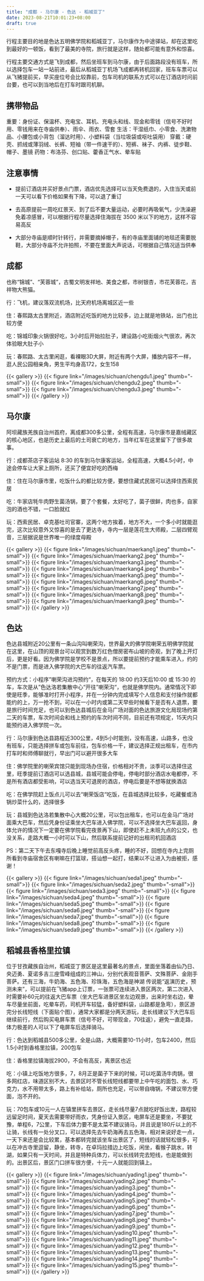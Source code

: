 ```yaml
---
title: "成都 - 马尔康 - 色达 - 稻城亚丁"
date: 2023-08-21T10:01:23+08:00
draft: true
---
```


行程主要目的地是色达五明佛学院和稻城亚丁，马尔康作为中途驿站，却在这里吃到最好的一顿饭，看到了最美的寺院，旅行就是这样，随处都可能有意外和惊喜。

行程主要交通方式是飞到成都，然后坐班车到马尔康，由于后面路段没有班车，所以选择包车一站一站前进，最后从稻城亚丁机场飞成都再转机回家，班车车票可以从飞猪提前买，早买座位号会比较靠前，包车司机的联系方式可以在订酒店时问前台要，也可以到当地后在打车时跟司机聊。

## 携带物品
重要：身份证、保温杯、充电宝、耳机、充电头和线、现金和零钱（信号不好时用、零钱用来在寺庙供奉）、雨伞、雨衣、雪套
生活：干湿纸巾、小零食、洗漱物品、小腰包或小背包（溜达时用）、小塑料袋（当垃圾袋或呕吐袋用）
穿戴：硬壳、抓绒或薄羽绒、长裤、短袖（带一件速干的）、短裤、袜子、内裤、徒步鞋、帽子、墨镜
药物：布洛芬、创口贴、藿香正气水、晕车贴

## 注意事情
- 提前订酒店并买好景点门票，酒店优先选择可以当天免费退的，入住当天或前一天可以看下价格如果有下降，可以退了重订

- 去高原提前一周吃红景天、到了后不要大量运动，必要时再吸氧气，少洗澡避免着凉感冒，可以根据行程尽量选择住海拔在 3500 米以下的地方，这样不容易高反

- 大部分寺庙是顺时针转行，并需要摘掉帽子，有的寺庙里面铺的地毯还需要脱鞋，大部分寺庙不允许拍照，不要在里面大声说话，可根据自己情况适当供奉

## 成都
也称“锦城”、“芙蓉城”，古蜀文明发祥地、美食之都，市树银杏，市花芙蓉花，吉祥物大熊猫。

行：飞机，建议落双流机场，比天府机场离城区近一些

住：春熙路太古里附近，酒店附近吃饭的地方比较多，边上就是地铁站，出门也比较方便

吃：锦城印象火锅很好吃，3小时后开始拉肚子，建设路小吃街烟火气很浓，再次体验眼大肚子小

玩：春熙路、太古里闲逛，看裸眼3D大屏，附近有两个大屏，播放内容不一样，逛人民公园相亲角，男生平均身高172，女生158

{{< gallery >}}
  {{< figure link="/images/sichuan/chengdu1.jpeg" thumb="-small">}}
  {{< figure link="/images/sichuan/chengdu2.jpeg" thumb="-small">}}
  {{< figure link="/images/sichuan/chengdu3.jpeg" thumb="-small">}}
{{< /gallery >}}

## 马尔康
阿坝藏族羌族自治州首府，离成都300多公里，全程有高速，马尔康市是嘉绒藏区的核心地区，也是历史上最后的土司衰亡的地方，当年红军在这里留下了很多故事。

行：成都茶店子客运站 8:30 的车到马尔康客运站，全程高速，大概4.5小时，中途会停车让大家上厕所，还买了便宜好吃的西梅

住：住在马尔康市里，吃饭什么的都比较方便，要想住藏式民居可以选择住西索民居

吃：牛家店牦牛肉野生菌汤锅，要了个套餐，太好吃了，菌子很鲜，肉也多，自家泡的酒也不错，一口脸就红

玩：西索民居、卓克基吐司官寨，这两个地方挨着，地方不大，一个多小时就能逛完，这次比较意外又惊喜的是去了更达寺，寺内一层是莲花生大师殿，二层四臂观音，三层据说是世界唯一的绿度母殿

{{< gallery >}}
  {{< figure link="/images/sichuan/maerkang1.jpeg" thumb="-small">}}
  {{< figure link="/images/sichuan/maerkang2.jpeg" thumb="-small">}}
  {{< figure link="/images/sichuan/maerkang3.jpeg" thumb="-small">}}
  {{< figure link="/images/sichuan/maerkang4.jpeg" thumb="-small">}}
  {{< figure link="/images/sichuan/maerkang5.jpeg" thumb="-small">}}
  {{< figure link="/images/sichuan/maerkang6.jpeg" thumb="-small">}}
  {{< figure link="/images/sichuan/maerkang7.jpeg" thumb="-small">}}
  {{< figure link="/images/sichuan/maerkang8.jpeg" thumb="-small">}}
  {{< figure link="/images/sichuan/maerkang9.jpeg" thumb="-small">}}
{{< /gallery >}}

## 色达

色达县城附近20公里有一条山沟叫喇荣沟，世界最大的佛学院喇荣五明佛学院就在这里，在山顶的观景台可以观赏到数万红色僧房密布山坡的奇观，到了晚上开灯后，更是好看。因为佛学院是学校不是景点，所以要提前预约才能乘车进入，约的不是门票，而是进入佛学院的大巴车的往返汽车票。

预约方式：小程序”喇荣沟进沟预约“，在每天的 18:00 约3天后10:00 或 15:30 的车，车次是从”色达洛若集散中心“开往”喇荣沟“，也就是佛学院内。通常情况下即使是旺季，能够准时打开小程序，并在一分钟内完成填写个人信息和支付操作就都能约的上，万一抢不到，可以在一小时内或第二天早些时候看下是否有人退票，要是旅行时间充足，也可以到色达县城后在金马广场对面的色达旅游文化局现场约第二天的车票，车次时间会和线上预约的车次时间不同，目前还有项规定，15天内只能预约进入佛学院一次。

行：马尔康到色达县路程近300公里，4到5小时能到，没有高速，山路多，也没有班车，只能选择拼车或包车前往，包车价格一千，建议选择正规出租车，在市内打车时和师傅聊就行，早出门可以避开很多大车

住：佛学院里的喇荣宾馆只能到现场办住宿，价格相对不贵，淡季可以选择住这里，旺季提前订酒店可以选县城，县城可能会停电，停电时部分酒店水电都停，不是所有酒店都受影响，可以选当天可退房的酒店，停电后要是不想等就换酒店

吃：在佛学院赶上饭点儿可以去“喇荣饭店“吃饭，在县城选择比较多，吃藏餐或汤锅炒菜什么的，选择很多

玩：县城到色达洛若集散中心大概20公里，可以包出租车，也可以在金马广场对面乘大巴车，然后凭身份证乘坐大巴车进入佛学院，可以不选择坐大巴车返回，身体允许的情况下一定要在佛学院看完夜景再下山，即使赶不上未班九点的公交，也没关系，走路大概一小时可以下山，然后联系提前记好的出租司机回酒店

PS：第二天下午去东嘎寺后晚上睡觉前高反头疼，睡的不好，回想在寺内上完厕所看到寺庙宿舍区有喇嘛在打篮球，搭讪想一起打，结果以不让进入为由被拒，感谢！

{{< gallery >}}
  {{< figure link="/images/sichuan/seda1.jpeg" thumb="-small">}}
  {{< figure link="/images/sichuan/seda2.jpeg" thumb="-small">}}
  {{< figure link="/images/sichuan/seda3.jpeg" thumb="-small">}}
  {{< figure link="/images/sichuan/seda4.jpeg" thumb="-small">}}
  {{< figure link="/images/sichuan/seda5.jpeg" thumb="-small">}}
  {{< figure link="/images/sichuan/seda6.jpeg" thumb="-small">}}
  {{< figure link="/images/sichuan/seda7.jpeg" thumb="-small">}}
  {{< figure link="/images/sichuan/seda8.jpeg" thumb="-small">}}
  {{< figure link="/images/sichuan/seda9.jpeg" thumb="-small">}}
{{< /gallery >}}

## 稻城县香格里拉镇

位于甘孜藏族自治州，稻城亚丁景区是这里最著名的景点，里面坐落着由仙乃日、央迈勇、夏诺多吉三座雪峰组成的三神山，分别代表观音菩萨、文殊菩萨、金刚手菩萨。还有三海，牛奶海、五色海、珍珠海，五色海是神湖 传说能“返演历史，预测未来”，可以提前在飞猪app上订票，一张票可连续进入景区两次，第二次进入时需要补60元的往返大巴车票（坐大巴车进景区坐左边观景，出来时坐右边，晕车尽量坐前面，吃晕车药，司机开车较猛，备好塑料袋，山路都是急弯），景区游完分长线短线（下面贴个图），通常大家都是分两天游玩，走长线建议下大巴车后继续前行，然后购买电屏车票（信号不好，可带现金，70往返），避免一直走路，体力极差的人可以下了电屏车后选择骑马。

行：色达到稻城县500多公里，全是山路，大概需要10-11小时，包车2400，然后1.5小时到香格里拉镇，200包车

住：香格里拉镇海拔2900，不会有高反，离景区也近

吃：小镇上吃饭地方很多，7，8月正是菌子下来的时候，可以吃菌汤牛肉锅，很多网红店，味道区别不大，去景区时不管长线短线都要带上中午吃的面包、水、巧克力，水不用带太多，路上有补给站，厕所也充足，可以带自嗨锅，不建议带方便面，泡不开的。

玩：70包车或10元一人在镇里拼车去景区，走长线尽量7点就吃好饭出发，路程较远留足时间，夏天去需要带好雨衣，凭身份证入景区，电屏车还是要坐，不要犹豫，单程6，7公里，下车后体力要不是太菜不建议骑马，并且说是180斤以上的不让骑，长线有一处分叉口，可以选择先去牛奶海再去五色海，相对来说好走一点，一天下来还是会比较累，基本都转完就该坐车出景区了，短线的话就轻松很多，可以在冲古寺里逗留，静坐，转寺，在卓玛拉措边上吃饭，闲坐，看猴子跳水，转湖，如果只有一天时间，并且是特种兵体力，可以长线转完去短线，也是能做到的。出景区后，景区门口拼车很方便，十元一人就能回到镇上。

{{< gallery >}}
  {{< figure link="/images/sichuan/yading1.jpeg" thumb="-small">}}
  {{< figure link="/images/sichuan/yading2.jpeg" thumb="-small">}}
  {{< figure link="/images/sichuan/yading3.jpeg" thumb="-small">}}
  {{< figure link="/images/sichuan/yading4.jpeg" thumb="-small">}}
  {{< figure link="/images/sichuan/yading5.jpeg" thumb="-small">}}
  {{< figure link="/images/sichuan/yading6.jpeg" thumb="-small">}}
  {{< figure link="/images/sichuan/yading7.jpeg" thumb="-small">}}
  {{< figure link="/images/sichuan/yading8.jpeg" thumb="-small">}}
  {{< figure link="/images/sichuan/yading9.jpeg" thumb="-small">}}
  {{< figure link="/images/sichuan/yading10.jpeg" thumb="-small">}}
  {{< figure link="/images/sichuan/yading11.jpeg" thumb="-small">}}
  {{< figure link="/images/sichuan/yading12.jpeg" thumb="-small">}}
  {{< figure link="/images/sichuan/yading13.jpeg" thumb="-small">}}
  {{< figure link="/images/sichuan/yading14.jpeg" thumb="-small">}}
  {{< figure link="/images/sichuan/yading15.jpeg" thumb="-small">}}
{{< /gallery >}}
